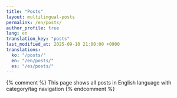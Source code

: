 ```yaml
---
title: "Posts"
layout: multilingual-posts
permalink: /en/posts/
author_profile: true
lang: en
translation_key: "posts"
last_modified_at: 2025-09-10 21:00:00 +0900
translations:
  ko: "/posts/"
  en: "/en/posts/"
  es: "/es/posts/"
---
```


{% comment %}
This page shows all posts in English language with category/tag navigation
{% endcomment %}